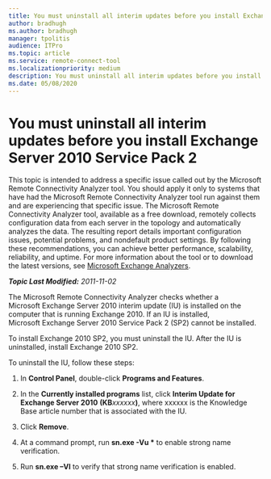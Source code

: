 ```yaml
---
title: You must uninstall all interim updates before you install Exchange Server 2010 Service Pack 2
author: bradhugh
ms.author: bradhugh
manager: tpolitis
audience: ITPro 
ms.topic: article 
ms.service: remote-connect-tool
ms.localizationpriority: medium
description: You must uninstall all interim updates before you install Exchange Server 2010 Service Pack 2
ms.date: 05/08/2020
---
```


# You must uninstall all interim updates before you install Exchange Server 2010 Service Pack 2


This topic is intended to address a specific issue called out by the Microsoft Remote Connectivity Analyzer tool. You should apply it only to systems that have had the Microsoft Remote Connectivity Analyzer tool run against them and are experiencing that specific issue. The Microsoft Remote Connectivity Analyzer tool, available as a free download, remotely collects configuration data from each server in the topology and automatically analyzes the data. The resulting report details important configuration issues, potential problems, and nondefault product settings. By following these recommendations, you can achieve better performance, scalability, reliability, and uptime. For more information about the tool or to download the latest versions, see [Microsoft Exchange Analyzers](https://go.microsoft.com/fwlink/?linkid=34707).

_**Topic Last Modified:** 2011-11-02_

The Microsoft Remote Connectivity Analyzer checks whether a Microsoft Exchange Server 2010 interim update (IU) is installed on the computer that is running Exchange 2010. If an IU is installed, Microsoft Exchange Server 2010 Service Pack 2 (SP2) cannot be installed.

To install Exchange 2010 SP2, you must uninstall the IU. After the IU is uninstalled, install Exchange 2010 SP2.

To uninstall the IU, follow these steps:

1.  In **Control Panel**, double-click **Programs and Features**.

2.  In the **Currently installed programs** list, click **Interim Update for Exchange Server 2010** **(KB**<span></span>*xxxxxx*<span></span>**)**, where xxxxxx is the Knowledge Base article number that is associated with the IU.

3.  Click **Remove**.

4.  At a command prompt, run **sn.exe -Vu \*** to enable strong name verification.

5.  Run **sn.exe –Vl** to verify that strong name verification is enabled.
